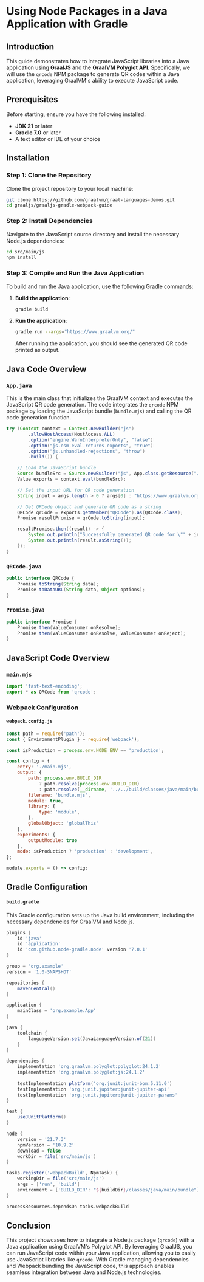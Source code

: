 # Using Node Packages in a Java Application with Gradle

## Introduction
This guide demonstrates how to integrate JavaScript libraries into a Java application using **GraalJS** and the **GraalVM Polyglot API**. Specifically, we will use the `qrcode` NPM package to generate QR codes within a Java application, leveraging GraalVM's ability to execute JavaScript code.

## Prerequisites
Before starting, ensure you have the following installed:
- **JDK 21** or later
- **Gradle 7.0** or later
- A text editor or IDE of your choice

## Installation

### Step 1: Clone the Repository
Clone the project repository to your local machine:

```sh
git clone https://github.com/graalvm/graal-languages-demos.git
cd graaljs/graaljs-gradle-webpack-guide
```

### Step 2: Install Dependencies
Navigate to the JavaScript source directory and install the necessary Node.js dependencies:

```sh
cd src/main/js
npm install
```

### Step 3: Compile and Run the Java Application
To build and run the Java application, use the following Gradle commands:

1. **Build the application**:

   ```sh
   gradle build
   ```

2. **Run the application**:

   ```sh
   gradle run --args="https://www.graalvm.org/"
   ```

   After running the application, you should see the generated QR code printed as output.

## Java Code Overview

### `App.java`
This is the main class that initializes the GraalVM context and executes the JavaScript QR code generation. The code integrates the `qrcode` NPM package by loading the JavaScript bundle (`bundle.mjs`) and calling the QR code generation function.

```java
try (Context context = Context.newBuilder("js")
        .allowHostAccess(HostAccess.ALL)
        .option("engine.WarnInterpreterOnly", "false")
        .option("js.esm-eval-returns-exports", "true")
        .option("js.unhandled-rejections", "throw")
        .build()) {

    // Load the JavaScript bundle
    Source bundleSrc = Source.newBuilder("js", App.class.getResource("/bundle/bundle.mjs")).build();
    Value exports = context.eval(bundleSrc);

    // Set the input URL for QR code generation
    String input = args.length > 0 ? args[0] : "https://www.graalvm.org/javascript/";

    // Get QRCode object and generate QR code as a string
    QRCode qrCode = exports.getMember("QRCode").as(QRCode.class);
    Promise resultPromise = qrCode.toString(input);

    resultPromise.then((result) -> {
        System.out.println("Successfully generated QR code for \"" + input + "\".");
        System.out.println(result.asString());
    });
}
```

### `QRCode.java`
```java
public interface QRCode {
    Promise toString(String data);
    Promise toDataURL(String data, Object options);
}
```

### `Promise.java`
```java
public interface Promise {
    Promise then(ValueConsumer onResolve);
    Promise then(ValueConsumer onResolve, ValueConsumer onReject);
}
```

## JavaScript Code Overview

### `main.mjs`
```js
import 'fast-text-encoding';
export * as QRCode from 'qrcode';
```

### Webpack Configuration

#### `webpack.config.js`
```js
const path = require('path');
const { EnvironmentPlugin } = require('webpack');

const isProduction = process.env.NODE_ENV == 'production';

const config = {
    entry: './main.mjs',
    output: {
        path: process.env.BUILD_DIR
            ? path.resolve(process.env.BUILD_DIR)
            : path.resolve(__dirname, '../../build/classes/java/main/bundle'),
        filename: 'bundle.mjs',
        module: true,
        library: {
            type: 'module',
        },
        globalObject: 'globalThis'
    },
    experiments: {
        outputModule: true
    },
    mode: isProduction ? 'production' : 'development',
};

module.exports = () => config;
```

## Gradle Configuration

#### `build.gradle`
This Gradle configuration sets up the Java build environment, including the necessary dependencies for GraalVM and Node.js.

```gradle
plugins {
    id 'java'
    id 'application'
    id 'com.github.node-gradle.node' version '7.0.1'
}

group = 'org.example'
version = '1.0-SNAPSHOT'

repositories {
    mavenCentral()
}

application {
    mainClass = 'org.example.App'
}

java {
    toolchain {
        languageVersion.set(JavaLanguageVersion.of(21))
    }
}

dependencies {
    implementation 'org.graalvm.polyglot:polyglot:24.1.2'
    implementation 'org.graalvm.polyglot:js:24.1.2'
    
    testImplementation platform('org.junit:junit-bom:5.11.0')
    testImplementation 'org.junit.jupiter:junit-jupiter-api'
    testImplementation 'org.junit.jupiter:junit-jupiter-params'
}

test {
    useJUnitPlatform()
}

node {
    version = '21.7.3'
    npmVersion = '10.9.2'
    download = false
    workDir = file('src/main/js')
}

tasks.register('webpackBuild', NpmTask) {
    workingDir = file('src/main/js')
    args = ['run', 'build']
    environment = ['BUILD_DIR': "${buildDir}/classes/java/main/bundle"]
}

processResources.dependsOn tasks.webpackBuild
```

## Conclusion
This project showcases how to integrate a Node.js package (`qrcode`) with a Java application using GraalVM's Polyglot API. By leveraging GraalJS, you can run JavaScript code within your Java application, allowing you to easily use JavaScript libraries like `qrcode`. With Gradle managing dependencies and Webpack bundling the JavaScript code, this approach enables seamless integration between Java and Node.js technologies.
